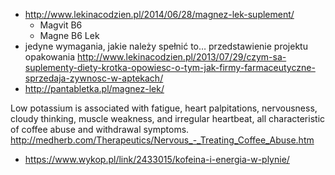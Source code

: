 - http://www.lekinacodzien.pl/2014/06/28/magnez-lek-suplement/
  - Magvit B6
  - Magne B6 Lek
- jedyne wymagania, jakie należy spełnić to… przedstawienie projektu opakowania http://www.lekinacodzien.pl/2013/07/29/czym-sa-suplementy-diety-krotka-opowiesc-o-tym-jak-firmy-farmaceutyczne-sprzedaja-zywnosc-w-aptekach/
- http://pantabletka.pl/magnez-lek/

Low potassium is associated with fatigue, heart palpitations, nervousness, cloudy thinking, muscle weakness, and irregular heartbeat, all characteristic of coffee abuse and withdrawal symptoms.
http://medherb.com/Therapeutics/Nervous_-_Treating_Coffee_Abuse.htm

- https://www.wykop.pl/link/2433015/kofeina-i-energia-w-plynie/
